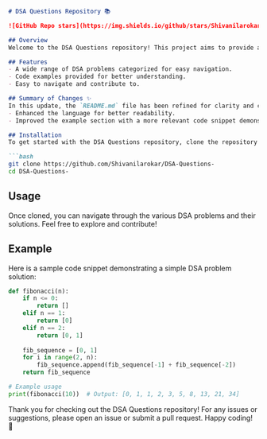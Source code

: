 ```markdown
# DSA Questions Repository 📚

![GitHub Repo stars](https://img.shields.io/github/stars/Shivanilarokar/DSA-Questions-) ![GitHub issues](https://img.shields.io/github/issues/Shivanilarokar/DSA-Questions-) ![GitHub forks](https://img.shields.io/github/forks/Shivanilarokar/DSA-Questions-)

## Overview
Welcome to the DSA Questions repository! This project aims to provide a comprehensive collection of Data Structures and Algorithms (DSA) questions and solutions to help you enhance your problem-solving skills.

## Features
- A wide range of DSA problems categorized for easy navigation.
- Code examples provided for better understanding.
- Easy to navigate and contribute to.

## Summary of Changes ✨
In this update, the `README.md` file has been refined for clarity and consistency. The following changes were made:
- Enhanced the language for better readability.
- Improved the example section with a more relevant code snippet demonstrating a DSA problem.

## Installation
To get started with the DSA Questions repository, clone the repository to your local machine:

```bash
git clone https://github.com/Shivanilarokar/DSA-Questions-
cd DSA-Questions-
```

## Usage
Once cloned, you can navigate through the various DSA problems and their solutions. Feel free to explore and contribute!

## Example
Here is a sample code snippet demonstrating a simple DSA problem solution:

```python
def fibonacci(n):
    if n <= 0:
        return []
    elif n == 1:
        return [0]
    elif n == 2:
        return [0, 1]
    
    fib_sequence = [0, 1]
    for i in range(2, n):
        fib_sequence.append(fib_sequence[-1] + fib_sequence[-2])
    return fib_sequence

# Example usage
print(fibonacci(10))  # Output: [0, 1, 1, 2, 3, 5, 8, 13, 21, 34]
```

Thank you for checking out the DSA Questions repository! For any issues or suggestions, please open an issue or submit a pull request. Happy coding! 🚀
```